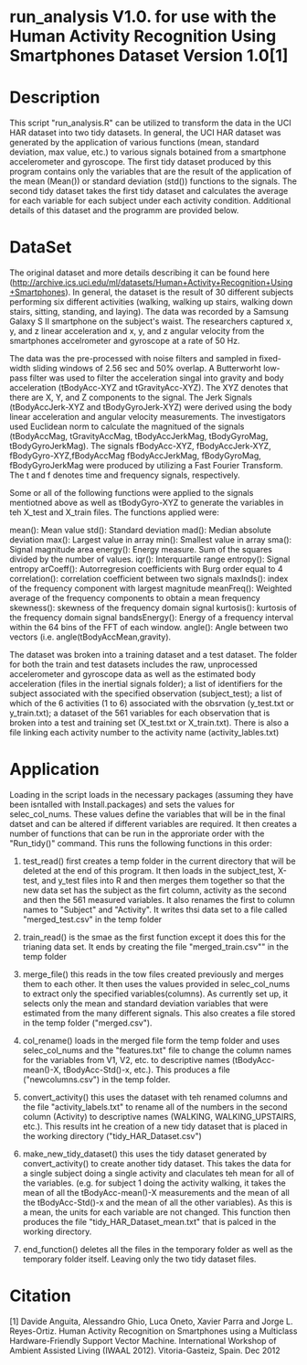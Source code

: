
run_analysis V1.0. for use with the Human Activity Recognition Using Smartphones Dataset Version 1.0[1]
==================================================================

Description
===========
This script "run_analysis.R" can be utilized to transform the data in the UCI HAR dataset into two tidy datasets. In general, the UCI HAR dataset was generated by the application of various functions (mean, standard deviation, max value, etc.) to various signals botained from a smartphone accelerometer and gyroscope. The first tidy  dataset produced by this program contains only the variables that are the result of the application of the mean (Mean()) or standard deviation (std()) functions to the signals. The second tidy dataset takes the first tidy dataset and calculates the average for each variable for each subject under each activity condition. Additional details of this dataset and the programm are provided below.     

DataSet
=======
The original dataset and  more details describing it can be found here (http://archive.ics.uci.edu/ml/datasets/Human+Activity+Recognition+Using+Smartphones). In general, the dataset is the result of 30 different subjects performing six different activities (walking, walking up stairs, walking down stairs, sitting, standing, and laying). The data was recorded by a Samsung Galaxy S II smartphone on the subject's waist. The researchers captured x, y, and z linear acceleration and x, y, and z angular velocity from the smartphones accelrometer and gyroscope at a rate of 50 Hz.  

The data was the pre-processed with noise filters and sampled in fixed-width sliding windows of 2.56 sec and 50% overlap. A Butterworht low-pass filter was used to filter the acceleration singal into gravity and body acceleration (tBodyAcc-XYZ and tGravityAcc-XYZ). The XYZ denotes that there are X, Y, and Z components to the signal. The Jerk Signals (tBodyAccJerk-XYZ and tBodyGyroJerk-XYZ) were derived using the body linear acceleration and angular velocity measurements. The investigators used Euclidean norm to calculate the magnitued of the signals (tBodyAccMag, tGravityAccMag, tBodyAccJerkMag, tBodyGyroMag, tBodyGyroJerkMag). The signals fBodyAcc-XYZ, fBodyAccJerk-XYZ, fBodyGyro-XYZ,fBodyAccMag fBodyAccJerkMag, fBodyGyroMag, fBodyGyroJerkMag were produced by utilizing a Fast Fourier Transform. The t  and f denotes time and frequency signals, respectively. 

Some or all of the following functions were applied to the signals mentiotned above as well as tBodyGyro-XYZ to generate the variables in teh X_test and X_train files. The functions applied were: 

mean(): Mean value
std(): Standard deviation
mad(): Median absolute deviation 
max(): Largest value in array
min(): Smallest value in array
sma(): Signal magnitude area
energy(): Energy measure. Sum of the squares divided by the number of values. 
iqr(): Interquartile range 
entropy(): Signal entropy
arCoeff(): Autorregresion coefficients with Burg order equal to 4
correlation(): correlation coefficient between two signals
maxInds(): index of the frequency component with largest magnitude
meanFreq(): Weighted average of the frequency components to obtain a mean frequency
skewness(): skewness of the frequency domain signal 
kurtosis(): kurtosis of the frequency domain signal 
bandsEnergy(): Energy of a frequency interval within the 64 bins of the FFT of each window.
angle(): Angle between two vectors (i.e. angle(tBodyAccMean,gravity).

The dataset was broken into a training dataset and a test dataset. The folder for both the train and test datasets includes the raw, unprocessed accelerometer and gyroscope data as well as the estimated body acceleration (files in the inertial signals folder); a list of identifiers for the subject associated with the specified observation (subject_test); a list of which of the 6 activities (1 to 6) associated with the obsrvation (y_test.txt or y_train.txt); a dataset of the 561 variables for each observation that is broken into a test and training set (X_test.txt or X_train.txt). There is also a file linking each activity number to the activity name (activity_lables.txt)



Application 
===========

Loading in the script loads in the necessary packages (assuming they have been isntalled with Install.packages) and sets the values for selec_col_nums. These values define the variables that will be in the final datset and can be altered if different variables are required. It then creates a number of functions that can be run in the approriate order with the "Run_tidy()" command.  This runs the following functions in this order: 

1) test_read() first creates a temp folder in the current directory that will be deleted at the end of this program. It then loads in the subject_test, X-test, and y_test files into R and then merges them together so that the new data set has the subject as the firt column, activity as the second and then the 561 measured variables. It also renames the first to column names to "Subject" and "Activity". It writes thsi data set to a file called "merged_test.csv" in the temp folder

2) train_read() is the smae as the first function except it does this for the trianing data set. It ends by creating the file "merged_train.csv"" in the temp folder

3) merge_file() this reads in the tow files created previously and merges them to each other. It then uses the values provided in selec_col_nums to extract only the specified variables(columns). As currently set up, it selects only the mean and standard deviation variables that were estimated from the many different signals. This also creates a file stored in the temp folder ("merged.csv").

4) col_rename() loads in the merged file form the temp folder and uses selec_col_nums and the "features.txt" file to change the column names for the variables from V1, V2, etc. to descriptive names (tBodyAcc-mean()-X, tBodyAcc-Std()-x, etc.). This produces a file ("newcolumns.csv") in the temp folder.

5) convert_activity() this uses the dataset with teh renamed columns and the file "activity_labels.txt"  to rename all of the numbers in the second column (Activity) to descriptive names (WALKING, WALKING_UPSTAIRS, etc.). This results int he creation of a new tidy dataset that is placed in the working directory ("tidy_HAR_Dataset.csv")

6) make_new_tidy_dataset() this uses the tidy dataset generated by convert_activity() to create another tidy dataset. This takes the data for a single subject doing a single activity and claculates teh mean for all of the variables. (e.g. for subject 1 doing the activity walking, it takes the mean of all the tBodyAcc-mean()-X measurements and the mean of all the tBodyAcc-Std()-x and the mean of all the other variables). As this is a mean, the units for each variable are not changed. This function then produces the file "tidy_HAR_Dataset_mean.txt" that is palced in the working directory.

7) end_function() deletes all the files in the temporary folder as well as the temporary folder itself. Leaving only the two tidy dataset files. 

Citation
========
[1] Davide Anguita, Alessandro Ghio, Luca Oneto, Xavier Parra and Jorge L. Reyes-Ortiz. Human Activity Recognition on Smartphones using a Multiclass Hardware-Friendly Support Vector Machine. International Workshop of Ambient Assisted Living (IWAAL 2012). Vitoria-Gasteiz, Spain. Dec 2012
